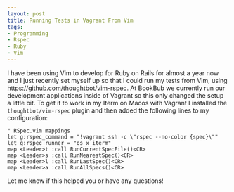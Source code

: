 ```yaml
---
layout: post
title: Running Tests in Vagrant From Vim
tags:
- Programming
- Rspec
- Ruby
- Vim
---
```


I have been using Vim to develop for Ruby on Rails for almost a year now and I just recently set myself up so that I could run my tests from Vim, using https://github.com/thoughtbot/vim-rspec. At BookBub we currently run our development applications inside of Vagrant so this only changed the setup a little bit. To get it to work in my Iterm on Macos with Vagrant I installed the `thoughtbot/vim-rspec` plugin and then added the following lines to my configuration: 

```
" RSpec.vim mappings
let g:rspec_command = "!vagrant ssh -c \"rspec --no-color {spec}\""
let g:rspec_runner = "os_x_iterm"
map <Leader>t :call RunCurrentSpecFile()<CR>
map <Leader>s :call RunNearestSpec()<CR>
map <Leader>l :call RunLastSpec()<CR>
map <Leader>a :call RunAllSpecs()<CR>
```

Let me know if this helped you or have any questions!
